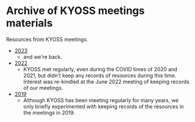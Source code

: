 # Archive of KYOSS meetings materials

Resources from KYOSS meetings.

* [2023](2023)
  * and we're back.
* [2022](2022)
  * KYOSS met regularly, even during the COVID times of 2020 and 2021,
    but didn't keep any records of resources during this time.
    Interest was re-kindled at the June 2022 meeting of keeping
    records of our meetings.
* [2019](2019)
  * Although KYOSS has been meeting regularly for many years, we only
    briefly experimented with keeping records of the resources in
    the meetings in 2019.
